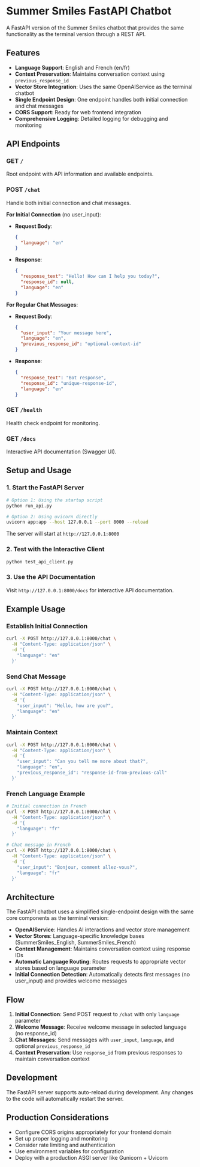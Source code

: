 # Summer Smiles FastAPI Chatbot

A FastAPI version of the Summer Smiles chatbot that provides the same functionality as the terminal version through a REST API.

## Features

- **Language Support**: English and French (en/fr)
- **Context Preservation**: Maintains conversation context using `previous_response_id`
- **Vector Store Integration**: Uses the same OpenAIService as the terminal chatbot
- **Single Endpoint Design**: One endpoint handles both initial connection and chat messages
- **CORS Support**: Ready for web frontend integration
- **Comprehensive Logging**: Detailed logging for debugging and monitoring

## API Endpoints

### GET `/`
Root endpoint with API information and available endpoints.

### POST `/chat`
Handle both initial connection and chat messages.

**For Initial Connection** (no user_input):
- **Request Body**:
  ```json
  {
    "language": "en"
  }
  ```
- **Response**:
  ```json
  {
    "response_text": "Hello! How can I help you today?",
    "response_id": null,
    "language": "en"
  }
  ```

**For Regular Chat Messages**:
- **Request Body**:
  ```json
  {
    "user_input": "Your message here",
    "language": "en",
    "previous_response_id": "optional-context-id"
  }
  ```
- **Response**:
  ```json
  {
    "response_text": "Bot response",
    "response_id": "unique-response-id",
    "language": "en"
  }
  ```

### GET `/health`
Health check endpoint for monitoring.

### GET `/docs`
Interactive API documentation (Swagger UI).

## Setup and Usage

### 1. Start the FastAPI Server

```bash
# Option 1: Using the startup script
python run_api.py

# Option 2: Using uvicorn directly
uvicorn app:app --host 127.0.0.1 --port 8000 --reload
```

The server will start at `http://127.0.0.1:8000`

### 2. Test with the Interactive Client

```bash
python test_api_client.py
```

### 3. Use the API Documentation

Visit `http://127.0.0.1:8000/docs` for interactive API documentation.

## Example Usage

### Establish Initial Connection
```bash
curl -X POST http://127.0.0.1:8000/chat \
  -H "Content-Type: application/json" \
  -d '{
    "language": "en"
  }'
```

### Send Chat Message
```bash
curl -X POST http://127.0.0.1:8000/chat \
  -H "Content-Type: application/json" \
  -d '{
    "user_input": "Hello, how are you?",
    "language": "en"
  }'
```

### Maintain Context
```bash
curl -X POST http://127.0.0.1:8000/chat \
  -H "Content-Type: application/json" \
  -d '{
    "user_input": "Can you tell me more about that?",
    "language": "en",
    "previous_response_id": "response-id-from-previous-call"
  }'
```

### French Language Example
```bash
# Initial connection in French
curl -X POST http://127.0.0.1:8000/chat \
  -H "Content-Type: application/json" \
  -d '{
    "language": "fr"
  }'

# Chat message in French
curl -X POST http://127.0.0.1:8000/chat \
  -H "Content-Type: application/json" \
  -d '{
    "user_input": "Bonjour, comment allez-vous?",
    "language": "fr"
  }'
```

## Architecture

The FastAPI chatbot uses a simplified single-endpoint design with the same core components as the terminal version:

- **OpenAIService**: Handles AI interactions and vector store management
- **Vector Stores**: Language-specific knowledge bases (SummerSmiles_English, SummerSmiles_French)
- **Context Management**: Maintains conversation context using response IDs
- **Automatic Language Routing**: Routes requests to appropriate vector stores based on language parameter
- **Initial Connection Detection**: Automatically detects first messages (no user_input) and provides welcome messages

## Flow

1. **Initial Connection**: Send POST request to `/chat` with only `language` parameter
2. **Welcome Message**: Receive welcome message in selected language (no response_id)
3. **Chat Messages**: Send messages with `user_input`, `language`, and optional `previous_response_id`
4. **Context Preservation**: Use `response_id` from previous responses to maintain conversation context

## Development

The FastAPI server supports auto-reload during development. Any changes to the code will automatically restart the server.

## Production Considerations

- Configure CORS origins appropriately for your frontend domain
- Set up proper logging and monitoring
- Consider rate limiting and authentication
- Use environment variables for configuration
- Deploy with a production ASGI server like Gunicorn + Uvicorn 